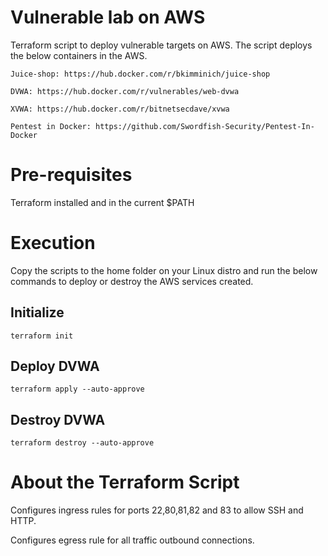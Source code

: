 # Vulnerable lab on AWS
Terraform script to deploy vulnerable targets on AWS. The script deploys the below containers in the AWS.

`Juice-shop: https://hub.docker.com/r/bkimminich/juice-shop`

`DVWA: https://hub.docker.com/r/vulnerables/web-dvwa`

`XVWA: https://hub.docker.com/r/bitnetsecdave/xvwa`

`Pentest in Docker: https://github.com/Swordfish-Security/Pentest-In-Docker`
 
# Pre-requisites
Terraform installed and in the current $PATH

# Execution
Copy the scripts to the home folder on your Linux distro and run the below commands to deploy or destroy the AWS services created.

## Initialize
`terraform init`

## Deploy DVWA
`terraform apply --auto-approve`

## Destroy DVWA
`terraform destroy --auto-approve`

# About the Terraform Script
Configures ingress rules for ports 22,80,81,82 and 83 to allow SSH and HTTP.

Configures egress rule for all traffic outbound connections.
